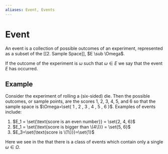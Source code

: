 ```yaml
---
aliases: Event, Events
---
```


# Event

An event is a collection of possible outcomes of an experiment, represented as a subset of the [[2. Sample Space]], $E \sub \Omega$.

If the outcome of the experiment is $\omega$ such that $\omega \in E$ we say that the event $E$ has occurred.

## Example

Consider the experiment of rolling a (six-sided) die. Then the possible outcomes, or sample points, are the scores $1$, $2$, $3$, $4$, $5$, and $6$ so that the sample space is $\Omega=\set{ 1 , 2 , 3 , 4 , 5 , 6 }$. Examples of events include:

1. $E_1 = \set{\text{score is an even number}} = \set{2, 4, 6}$
2. $E_1 = \set{\text{score is bigger than \(4\)}} = \set{5, 6}$
3. $E_3=\set{\text{score is \(1\)}}=\set{1}$

Here we see in the that there is a class of events which contain only a single $\omega \in \Omega$.
